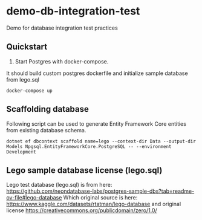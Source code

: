 # demo-db-integration-test
Demo for database integration test practices

## Quickstart

1. Start Postgres with docker-compose.

It should build custom postgres dockerfile and initialize sample database from lego.sql

```shell
docker-compose up
```

## Scaffolding database

Following script can be used to generate Entity Framework Core entities from existing database schema.

```shell
dotnet ef dbcontext scaffold name=lego --context-dir Data --output-dir Models Npgsql.EntityFrameworkCore.PostgreSQL -- --environment Development
```

## Lego sample database license (lego.sql)

Lego test database (lego.sql) is from here: https://github.com/neondatabase-labs/postgres-sample-dbs?tab=readme-ov-file#lego-database
Which original source is here: https://www.kaggle.com/datasets/rtatman/lego-database
and original license https://creativecommons.org/publicdomain/zero/1.0/

